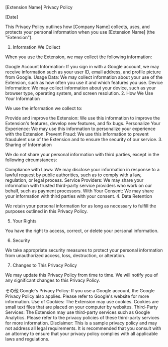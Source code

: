 [Extension Name] Privacy Policy

[Date]

This Privacy Policy outlines how [Company Name] collects, uses, and protects your personal information when you use [Extension Name] (the "Extension").

1. Information We Collect

When you use the Extension, we may collect the following information:

Google Account Information: If you sign in with a Google account, we may receive information such as your user ID, email address, and profile picture from Google.
Usage Data: We may collect information about your use of the Extension, such as how often you use it and which features you use.
Device Information: We may collect information about your device, such as your browser type, operating system, and screen resolution.
2. How We Use Your Information

We use the information we collect to:

Provide and improve the Extension: We use this information to improve the Extension's features, develop new features, and fix bugs.
Personalize Your Experience: We may use this information to personalize your experience with the Extension.
Prevent Fraud: We use this information to prevent fraudulent use of the Extension and to ensure the security of our service.
3. Sharing of Information

We do not share your personal information with third parties, except in the following circumstances:

Compliance with Laws: We may disclose your information in response to a lawful request by public authorities, such as to comply with a law, regulation, or legal process.
Service Providers: We may share your information with trusted third-party service providers who work on our behalf, such as payment processors.
With Your Consent: We may share your information with third parties with your consent.
4. Data Retention

We retain your personal information for as long as necessary to fulfill the purposes outlined in this Privacy Policy.

5. Your Rights

You have the right to access, correct, or delete your personal information.

6. Security

We take appropriate security measures to protect your personal information from unauthorized access, loss, destruction, or alteration.

7. Changes to This Privacy Policy

We may update this Privacy Policy from time to time. We will notify you of any significant changes to this Privacy Policy.

その他
Google's Privacy Policy: If you use a Google account, the Google Privacy Policy also applies. Please refer to Google's website for more information.
Use of Cookies: The Extension may use cookies. Cookies are small text files that are placed on your computer by websites.
Third-Party Services: The Extension may use third-party services such as Google Analytics. Please refer to the privacy policies of these third-party services for more information.
Disclaimer: This is a sample privacy policy and may not address all legal requirements. It is recommended that you consult with an attorney to ensure that your privacy policy complies with all applicable laws and regulations.